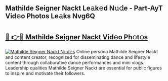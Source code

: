 ## Mathilde Seigner Nackt Le𝚊k𝚎d N𝚞𝚍e - Part-AyT Vid𝚎o Photos Le𝚊ks Nvg6Q

# <h2><a href="http://fb5xk70.evod.top/?m=Mathilde+Seigner+Nackt">🔗 👉🔴 Mathilde Seigner Nackt Vid𝚎o Ph𝚘t𝚘s</a></h2>

[![Mathilde Seigner Nackt N𝚞d𝚎s](https://i.imgur.com/8V9OHl7.gif)](http://fb5xk70.evod.top/?m=Mathilde+Seigner+Nackt)
Online persona Mathilde Seigner Nackt and content creator, recognized for disseminating dance and lifestyle content through collaborative dance performances and mini vlogs. Leadership qualities Mathilde Seigner Nackt are essential for public figures to inspire and motivate their followers. 
